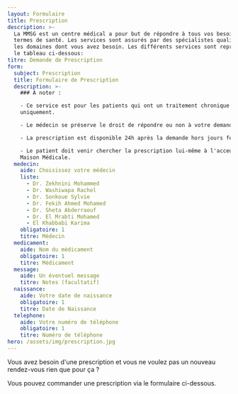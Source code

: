 ```yaml
---
layout: Formulaire
title: Prescription
description: >-
  La MMSG est un centre médical a pour but de répondre à tous vos besoins en
  termes de santé. Les services sont assurés par des spécialistes qualifiés dans
  les domaines dont vous avez besoin. Les différents services sont repris dans
  le tableau ci-dessous:
titre: Demande de Prescription
form:
  subject: Prescription
  title: Formulaire de Prescription
  description: >-
    ### À noter :

    - Ce service est pour les patients qui ont un traitement chronique
    uniquement.

    - Le médecin se préserve le droit de répondre ou non à votre demande

    - La prescription est disponible 24h après la demande hors jours fériés.

    - Le patient doit venir chercher la prescription lui-même à l'acceuil de la
    Maison Médicale.
  medecin:
    aide: Choisissez votre médecin
    liste:
      - Dr. Zekhnini Mohammed
      - Dr. Washiwapa Rachel
      - Dr. Sonkoue Sylvie
      - Dr. Fekih Ahmed Mohamed
      - Dr. Sheta Abderraouf
      - Dr. El Mrabti Mohamed
      - El Khabbabi Karima
    obligatoire: 1
    titre: Médecin
  medicament:
    aide: Nom du médicament
    obligatoire: 1
    titre: Médicament
  message:
    aide: Un éventuel message
    titre: Notes (facultatif)
  naissance:
    aide: Votre date de naissance
    obligatoire: 1
    titre: Date de Naissance
  telephone:
    aide: Votre numéro de téléphone
    obligatoire: 1
    titre: Numéro de téléphone
hero: /assets/img/prescription.jpg
---
```


Vous avez besoin d'une prescription et vous ne voulez pas un nouveau rendez-vous rien que pour ça ?

Vous pouvez commander une prescription via le formulaire ci-dessous.

